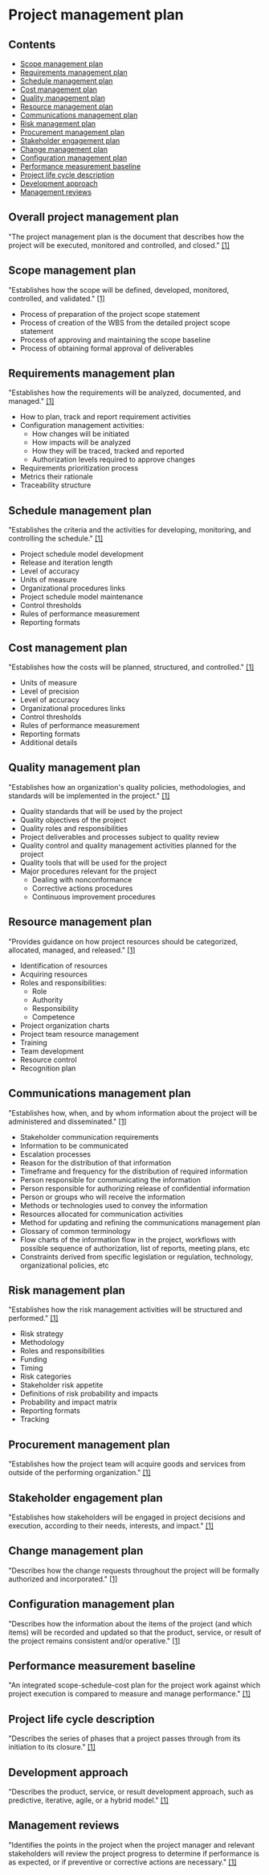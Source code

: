 # Project management plan

## Contents

- [Scope management plan](#scope-management-plan)
- [Requirements management plan](#requirements-management-plan)
- [Schedule management plan](#schedule-management-plan)
- [Cost management plan](#cost-management-plan)
- [Quality management plan](#quality-management-plan)
- [Resource management plan](#resource-management-plan)
- [Communications management plan](#communications-management-plan)
- [Risk management plan](#risk-management-plan)
- [Procurement management plan](#procurement-management-plan)
- [Stakeholder engagement plan](#stakeholder-engagement-plan)
- [Change management plan](#change-management-plan)
- [Configuration management plan](#configuration-management-plan)
- [Performance measurement baseline](#performance-measurement-baseline)
- [Project life cycle description](#project-life-cycle-description)
- [Development approach](#development-approach)
- [Management reviews](#management-reviews)

## Overall project management plan

"The project management plan is the document that describes how the project will
be executed, monitored and controlled, and closed." [[1]](../home.md#references)

## Scope management plan

"Establishes how the scope will be defined, developed, monitored, controlled,
and validated." [[1]](../home.md#references)

- Process of preparation of the project scope statement
- Process of creation of the WBS from the detailed project scope statement
- Process of approving and maintaining the scope baseline
- Process of obtaining formal approval of deliverables

## Requirements management plan

"Establishes how the requirements will be analyzed, documented, and managed."
[[1]](../home.md#references)

- How to plan, track and report requirement activities
- Configuration management activities:
  - How changes will be initiated
  - How impacts will be analyzed
  - How they will be traced, tracked and reported
  - Authorization levels required to approve changes
- Requirements prioritization process
- Metrics their rationale
- Traceability structure

## Schedule management plan

"Establishes the criteria and the activities for developing, monitoring, and
controlling the schedule." [[1]](../home.md#references)

- Project schedule model development
- Release and iteration length
- Level of accuracy
- Units of measure
- Organizational procedures links
- Project schedule model maintenance
- Control thresholds
- Rules of performance measurement
- Reporting formats

## Cost management plan

"Establishes how the costs will be planned, structured, and controlled."
[[1]](../home.md#references)

- Units of measure
- Level of precision
- Level of accuracy
- Organizational procedures links
- Control thresholds
- Rules of performance measurement
- Reporting formats
- Additional details

## Quality management plan

"Establishes how an organization's quality policies, methodologies, and
standards will be implemented in the project." [[1]](../home.md#references)

- Quality standards that will be used by the project
- Quality objectives of the project
- Quality roles and responsibilities
- Project deliverables and processes subject to quality review
- Quality control and quality management activities planned for the project
- Quality tools that will be used for the project
- Major procedures relevant for the project
  - Dealing with nonconformance
  - Corrective actions procedures
  - Continuous improvement procedures

## Resource management plan

"Provides guidance on how project resources should be categorized, allocated,
managed, and released." [[1]](../home.md#references)

- Identification of resources
- Acquiring resources
- Roles and responsibilities:
  - Role
  - Authority
  - Responsibility
  - Competence
- Project organization charts
- Project team resource management
- Training
- Team development
- Resource control
- Recognition plan

## Communications management plan

"Establishes how, when, and by whom information about the project will be
administered and disseminated." [[1]](../home.md#references)

- Stakeholder communication requirements
- Information to be communicated
- Escalation processes
- Reason for the distribution of that information
- Timeframe and frequency for the distribution of required information
- Person responsible for communicating the information
- Person responsible for authorizing release of confidential information
- Person or groups who will receive the information
- Methods or technologies used to convey the information
- Resources allocated for communication activities
- Method for updating and refining the communications management plan
- Glossary of common terminology
- Flow charts of the information flow in the project, workflows with possible
  sequence of authorization, list of reports, meeting plans, etc
- Constraints derived from specific legislation or regulation, technology,
  organizational policies, etc

## Risk management plan

"Establishes how the risk management activities will be structured and
performed." [[1]](../home.md#references)

- Risk strategy
- Methodology
- Roles and responsibilities
- Funding
- Timing
- Risk categories
- Stakeholder risk appetite
- Definitions of risk probability and impacts
- Probability and impact matrix
- Reporting formats
- Tracking

## Procurement management plan

"Establishes how the project team will acquire goods and services from outside
of the performing organization." [[1]](../home.md#references)

## Stakeholder engagement plan

"Establishes how stakeholders will be engaged in project decisions and
execution, according to their needs, interests, and impact."
[[1]](../home.md#references)

## Change management plan

"Describes how the change requests throughout the project will be formally
authorized and incorporated." [[1]](../home.md#references)

## Configuration management plan

"Describes how the information about the items of the project (and which items)
will be recorded and updated so that the product, service, or result of the
project remains consistent and/or operative." [[1]](../home.md#references)

## Performance measurement baseline

"An integrated scope-schedule-cost plan for the project work against which
project execution is compared to measure and manage performance."
[[1]](../home.md#references)

## Project life cycle description

"Describes the series of phases that a project passes through from its
initiation to its closure." [[1]](../home.md#references)

## Development approach

"Describes the product, service, or result development approach, such as
predictive, iterative, agile, or a hybrid model." [[1]](../home.md#references)

## Management reviews

"Identifies the points in the project when the project manager and relevant
stakeholders will review the project progress to determine if performance is as
expected, or if preventive or corrective actions are necessary."
[[1]](../home.md#references)
